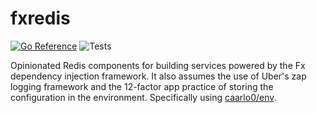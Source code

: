 # fxredis
[![Go Reference](https://pkg.go.dev/badge/github.com/fxlib/fxredis.svg)](https://pkg.go.dev/github.com/fxlib/fxredis)
![Tests](https://github.com/fxlib/fxredis/actions/workflows/go.yml/badge.svg)

Opinionated Redis components for building services powered by the Fx dependency injection framework. It also
assumes the use of Uber's zap logging framework and the 12-factor app practice of storing the configuration
in the environment. Specifically using [caarlo0/env](https://github.com/caarlos0/env).
